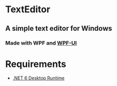 # TextEditor

## A simple text editor for Windows
### Made with WPF and [WPF-UI](https://github.com/lepoco/wpfui)

# Requirements

- [.NET 6 Desktop Runtime](https://dotnet.microsoft.com/en-us/download/dotnet/6.0)
